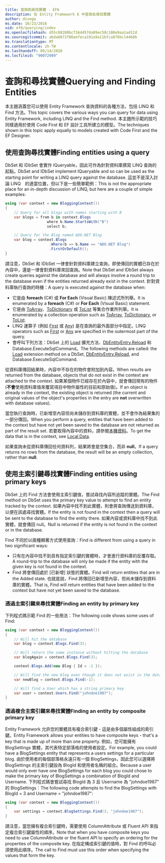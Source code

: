 ```yaml
---
title: 查詢和尋找實體 - EF6
description: 在 Entity Framework 6 中查詢及尋找實體
author: divega
ms.date: 10/23/2016
uid: ef6/querying/index
ms.openlocfilehash: d55c88280bcf164457da89ec58c180e9aa1ad12d
ms.sourcegitcommit: abda0872f86eefeca191a9a11bfca976bc14468b
ms.translationtype: MT
ms.contentlocale: zh-TW
ms.lasthandoff: 09/14/2020
ms.locfileid: "90072989"
---
```

# <a name="querying-and-finding-entities"></a><span data-ttu-id="81b6f-103">查詢和尋找實體</span><span class="sxs-lookup"><span data-stu-id="81b6f-103">Querying and Finding Entities</span></span>
<span data-ttu-id="81b6f-104">本主題涵蓋您可以使用 Entity Framework 查詢資料的各種方法，包括 LINQ 和 Find 方法。</span><span class="sxs-lookup"><span data-stu-id="81b6f-104">This topic covers the various ways you can query for data using Entity Framework, including LINQ and the Find method.</span></span> <span data-ttu-id="81b6f-105">本主題所示範的技巧同樣適用於使用 Code First 和 EF 設計工具所建立的模型。</span><span class="sxs-lookup"><span data-stu-id="81b6f-105">The techniques shown in this topic apply equally to models created with Code First and the EF Designer.</span></span>  

## <a name="finding-entities-using-a-query"></a><span data-ttu-id="81b6f-106">使用查詢尋找實體</span><span class="sxs-lookup"><span data-stu-id="81b6f-106">Finding entities using a query</span></span>  

<span data-ttu-id="81b6f-107">DbSet 和 IDbSet 會實作 IQueryable，因此可作為針對資料庫撰寫 LINQ 查詢的起點。</span><span class="sxs-lookup"><span data-stu-id="81b6f-107">DbSet and IDbSet implement IQueryable and so can be used as the starting point for writing a LINQ query against the database.</span></span> <span data-ttu-id="81b6f-108">這並不是深入討論 LINQ　的適當位置，但以下是一些簡單範例：</span><span class="sxs-lookup"><span data-stu-id="81b6f-108">This is not the appropriate place for an in-depth discussion of LINQ, but here are a couple of simple examples:</span></span>  

``` csharp
using (var context = new BloggingContext())
{
    // Query for all blogs with names starting with B
    var blogs = from b in context.Blogs
                   where b.Name.StartsWith("B")
                   select b;

    // Query for the Blog named ADO.NET Blog
    var blog = context.Blogs
                    .Where(b => b.Name == "ADO.NET Blog")
                    .FirstOrDefault();
}
```  

<span data-ttu-id="81b6f-109">請注意，DbSet 和 IDbSet 一律會針對資料庫建立查詢，即使傳回的實體已存在於內容中，還是一律會對資料庫來回查詢。</span><span class="sxs-lookup"><span data-stu-id="81b6f-109">Note that DbSet and IDbSet always create queries against the database and will always involve a round trip to the database even if the entities returned already exist in the context.</span></span> <span data-ttu-id="81b6f-110">針對資料庫執行查詢的時機：</span><span class="sxs-lookup"><span data-stu-id="81b6f-110">A query is executed against the database when:</span></span>  

- <span data-ttu-id="81b6f-111">它是由 **foreach** (C#) 或 **For Each** (Visual Basic) 陳述式所列舉。</span><span class="sxs-lookup"><span data-stu-id="81b6f-111">It is enumerated by a **foreach** (C#) or **For Each** (Visual Basic) statement.</span></span>  
- <span data-ttu-id="81b6f-112">它是由 [ToArray](https://msdn.microsoft.com/library/bb298736)、[ToDictionary](https://msdn.microsoft.com/library/system.linq.enumerable.todictionary) 或 [ToList](https://msdn.microsoft.com/library/bb342261) 等集合作業所列舉。</span><span class="sxs-lookup"><span data-stu-id="81b6f-112">It is enumerated by a collection operation such as [ToArray](https://msdn.microsoft.com/library/bb298736), [ToDictionary](https://msdn.microsoft.com/library/system.linq.enumerable.todictionary), or [ToList](https://msdn.microsoft.com/library/bb342261).</span></span>  
- <span data-ttu-id="81b6f-113">LINQ 運算子 (例如 [First](https://msdn.microsoft.com/library/bb291976) 或 [Any](https://msdn.microsoft.com/library/bb337697)) 是在查詢的最外面部分中指定。</span><span class="sxs-lookup"><span data-stu-id="81b6f-113">LINQ operators such as [First](https://msdn.microsoft.com/library/bb291976) or [Any](https://msdn.microsoft.com/library/bb337697) are specified in the outermost part of the query.</span></span>  
- <span data-ttu-id="81b6f-114">會呼叫下列方法：DbSet 上的 [Load](https://msdn.microsoft.com/library/system.data.entity.dbextensions.load) 擴充方法、[DbEntityEntry.Reload](https://msdn.microsoft.com/library/system.data.entity.infrastructure.dbentityentry.reload.aspx) 和 Database.ExecuteSqlCommand。</span><span class="sxs-lookup"><span data-stu-id="81b6f-114">The following methods are called: the [Load](https://msdn.microsoft.com/library/system.data.entity.dbextensions.load) extension method on a DbSet, [DbEntityEntry.Reload](https://msdn.microsoft.com/library/system.data.entity.infrastructure.dbentityentry.reload.aspx), and Database.ExecuteSqlCommand.</span></span>  

<span data-ttu-id="81b6f-115">從資料庫傳回結果時，內容中不存在的物件會附加到內容。</span><span class="sxs-lookup"><span data-stu-id="81b6f-115">When results are returned from the database, objects that do not exist in the context are attached to the context.</span></span> <span data-ttu-id="81b6f-116">如果某個物件已經存在於內容中，就會傳回現有的物件 (**不會**使用資料庫值來覆寫項目中物件屬性的目前和原始值)。</span><span class="sxs-lookup"><span data-stu-id="81b6f-116">If an object is already in the context, the existing object is returned (the current and original values of the object's properties in the entry are **not** overwritten with database values).</span></span>  

<span data-ttu-id="81b6f-117">當您執行查詢時，已新增至內容但尚未儲存到資料庫的實體，並不會作為結果集的一部分傳回。</span><span class="sxs-lookup"><span data-stu-id="81b6f-117">When you perform a query, entities that have been added to the context but have not yet been saved to the database are not returned as part of the result set.</span></span> <span data-ttu-id="81b6f-118">若要取得內容中的資料，請參閱[本機資料](xref:ef6/querying/local-data)。</span><span class="sxs-lookup"><span data-stu-id="81b6f-118">To get the data that is in the context, see [Local Data](xref:ef6/querying/local-data).</span></span>  

<span data-ttu-id="81b6f-119">如果查詢未從資料庫傳回任何資料列，結果將會是空集合，而非 **null**。</span><span class="sxs-lookup"><span data-stu-id="81b6f-119">If a query returns no rows from the database, the result will be an empty collection, rather than **null**.</span></span>  

## <a name="finding-entities-using-primary-keys"></a><span data-ttu-id="81b6f-120">使用主索引鍵尋找實體</span><span class="sxs-lookup"><span data-stu-id="81b6f-120">Finding entities using primary keys</span></span>  

<span data-ttu-id="81b6f-121">DbSet 上的 Find 方法會使用主索引鍵值，嘗試尋找內容所追蹤的實體。</span><span class="sxs-lookup"><span data-stu-id="81b6f-121">The Find method on DbSet uses the primary key value to attempt to find an entity tracked by the context.</span></span> <span data-ttu-id="81b6f-122">如果內容中找不到此實體，則會將查詢傳送到資料庫，以便在該處尋找實體。</span><span class="sxs-lookup"><span data-stu-id="81b6f-122">If the entity is not found in the context then a query will be sent to the database to find the entity there.</span></span> <span data-ttu-id="81b6f-123">如果內容或資料庫中找不到此實體，就會傳回 null。</span><span class="sxs-lookup"><span data-stu-id="81b6f-123">Null is returned if the entity is not found in the context or in the database.</span></span>  

<span data-ttu-id="81b6f-124">Find 不同於以兩種顯著方式使用查詢：</span><span class="sxs-lookup"><span data-stu-id="81b6f-124">Find is different from using a query in two significant ways:</span></span>  

- <span data-ttu-id="81b6f-125">只有在內容中找不到具有指定索引鍵的實體時，才會進行資料庫的反覆存取。</span><span class="sxs-lookup"><span data-stu-id="81b6f-125">A round-trip to the database will only be made if the entity with the given key is not found in the context.</span></span>  
- <span data-ttu-id="81b6f-126">Find 將會傳回處於 [已新增] 狀態的實體。</span><span class="sxs-lookup"><span data-stu-id="81b6f-126">Find will return entities that are in the Added state.</span></span> <span data-ttu-id="81b6f-127">也就是說，Find 將傳回已新增至內容，但尚未儲存到資料庫的實體。</span><span class="sxs-lookup"><span data-stu-id="81b6f-127">That is, Find will return entities that have been added to the context but have not yet been saved to the database.</span></span>  
### <a name="finding-an-entity-by-primary-key"></a><span data-ttu-id="81b6f-128">透過主索引鍵來尋找實體</span><span class="sxs-lookup"><span data-stu-id="81b6f-128">Finding an entity by primary key</span></span>  

<span data-ttu-id="81b6f-129">下列程式碼示範 Find 的一些用法：</span><span class="sxs-lookup"><span data-stu-id="81b6f-129">The following code shows some uses of Find:</span></span>  

``` csharp
using (var context = new BloggingContext())
{
    // Will hit the database
    var blog = context.Blogs.Find(3);

    // Will return the same instance without hitting the database
    var blogAgain = context.Blogs.Find(3);

    context.Blogs.Add(new Blog { Id = -1 });

    // Will find the new blog even though it does not exist in the database
    var newBlog = context.Blogs.Find(-1);

    // Will find a User which has a string primary key
    var user = context.Users.Find("johndoe1987");
}
```  

### <a name="finding-an-entity-by-composite-primary-key"></a><span data-ttu-id="81b6f-130">透過複合主索引鍵來尋找實體</span><span class="sxs-lookup"><span data-stu-id="81b6f-130">Finding an entity by composite primary key</span></span>  

<span data-ttu-id="81b6f-131">Entity Framework 允許您的實體具有複合索引鍵 - 這是由多個屬性組成的索引鍵。</span><span class="sxs-lookup"><span data-stu-id="81b6f-131">Entity Framework allows your entities to have composite keys - that's a key that is made up of more than one property.</span></span> <span data-ttu-id="81b6f-132">例如，您可能擁有 BlogSettings 實體，其代表特定部落格的使用者設定。</span><span class="sxs-lookup"><span data-stu-id="81b6f-132">For example, you could have a BlogSettings entity that represents a users settings for a particular blog.</span></span> <span data-ttu-id="81b6f-133">由於使用者的每個部落格永遠只有一個 BlogSettings，因此您可以選擇將 BlogSettings 的主索引鍵設為 BlogId 和使用者名稱的組合。</span><span class="sxs-lookup"><span data-stu-id="81b6f-133">Because a user would only ever have one BlogSettings for each blog you could chose to make the primary key of BlogSettings a combination of BlogId and Username.</span></span> <span data-ttu-id="81b6f-134">下列程式碼會嘗試尋找 BlogId 為 3 且 Username 為 "johndoe1987" 的 BlogSettings：</span><span class="sxs-lookup"><span data-stu-id="81b6f-134">The following code attempts to find the BlogSettings with BlogId = 3 and Username = "johndoe1987":</span></span>  

``` csharp  
using (var context = new BloggingContext())
{
    var settings = context.BlogSettings.Find(3, "johndoe1987");
}
```  

<span data-ttu-id="81b6f-135">請注意，當您擁有複合索引鍵時，需要使用 ColumnAttribute 或 Fluent API 來指定複合索引鍵屬性的順序。</span><span class="sxs-lookup"><span data-stu-id="81b6f-135">Note that when you have composite keys you need to use ColumnAttribute or the fluent API to specify an ordering for the properties of the composite key.</span></span> <span data-ttu-id="81b6f-136">在指定構成索引鍵的值時，對 Find 的呼叫必須使用此順序。</span><span class="sxs-lookup"><span data-stu-id="81b6f-136">The call to Find must use this order when specifying the values that form the key.</span></span>  
